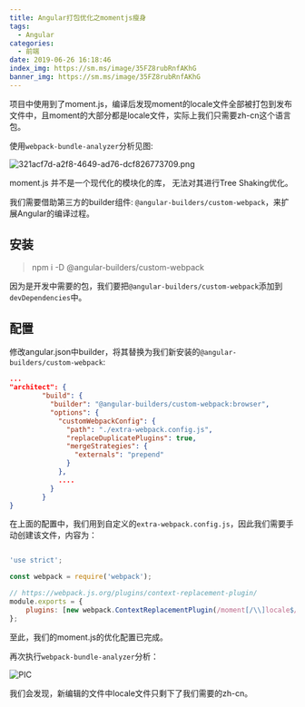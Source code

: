 ```yaml
---
title: Angular打包优化之momentjs瘦身
tags:
  - Angular
categories:
  - 前端
date: 2019-06-26 16:18:46
index_img: https://sm.ms/image/35FZ8rubRnfAKhG
banner_img: https://sm.ms/image/35FZ8rubRnfAKhG
---
```


项目中使用到了moment.js，编译后发现moment的locale文件全部被打包到发布文件中，且moment的大部分都是locale文件，实际上我们只需要zh-cn这个语言包。

使用`webpack-bundle-analyzer`分析见图:

![321acf7d-a2f8-4649-ad76-dcf826773709.png](https://i.loli.net/2020/07/29/QwCLiAhmzOusfak.png)

moment.js 并不是一个现代化的模块化的库， 无法对其进行Tree Shaking优化。

我们需要借助第三方的builder组件: `@angular-builders/custom-webpack`，来扩展Angular的编译过程。

## 安装

> npm i -D @angular-builders/custom-webpack

因为是开发中需要的包，我们要把`@angular-builders/custom-webpack`添加到`devDependencies`中。

## 配置

修改angular.json中builder，将其替换为我们新安装的`@angular-builders/custom-webpack`:

```json
...
"architect": {
        "build": {
          "builder": "@angular-builders/custom-webpack:browser",
          "options": {
            "customWebpackConfig": {
              "path": "./extra-webpack.config.js",
              "replaceDuplicatePlugins": true,
              "mergeStrategies": {
                "externals": "prepend"
              }
            },
            ....
          }
        }
}
```

在上面的配置中，我们用到自定义的`extra-webpack.config.js`，因此我们需要手动创建该文件，内容为：

```javascript

'use strict';

const webpack = require('webpack');

// https://webpack.js.org/plugins/context-replacement-plugin/
module.exports = {
    plugins: [new webpack.ContextReplacementPlugin(/moment[/\\]locale$/, /zh-cn/)]
};

```

至此，我们的moment.js的优化配置已完成。

再次执行`webpack-bundle-analyzer`分析：

![PIC](https://cdn.nlark.com/yuque/0/2019/png/269363/1561537017238-assets/web-upload/ffc4b654-ab56-4185-8b4b-df925e8052d1.png)

我们会发现，新编辑的文件中locale文件只剩下了我们需要的zh-cn。
